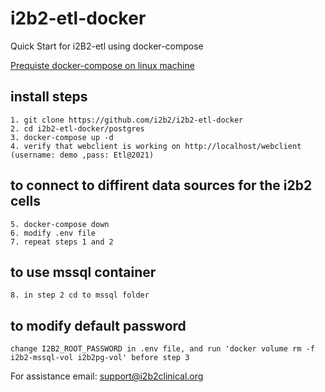 # i2b2-etl-docker
Quick Start for i2B2-etl using docker-compose

[Prequiste docker-compose on linux machine](prerequisites.md) 

## install steps
    1. git clone https://github.com/i2b2/i2b2-etl-docker
    2. cd i2b2-etl-docker/postgres
    3. docker-compose up -d 
    4. verify that webclient is working on http://localhost/webclient (username: demo ,pass: Etl@2021)
    
## to connect to diffirent data sources for the i2b2 cells
    5. docker-compose down
    6. modify .env file
    7. repeat steps 1 and 2 
    
## to use mssql container
    8. in step 2 cd to mssql folder

## to modify default password
    change I2B2_ROOT_PASSWORD in .env file, and run 'docker volume rm -f i2b2-mssql-vol i2b2pg-vol' before step 3

For assistance email: support@i2b2clinical.org
